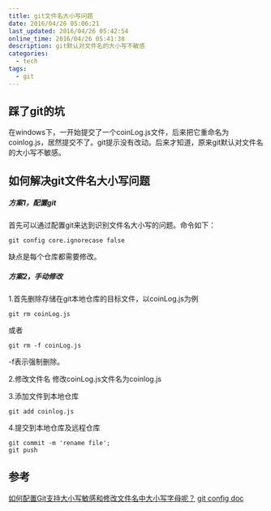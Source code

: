 ```yaml
---
title: git文件名大小写问题
date: 2016/04/26 05:06:21
last_updated: 2016/04/26 05:42:54
online_time: 2016/04/26 05:41:30
description: git默认对文件名的大小写不敏感
categories:
  - tech
tags:
  - git
---
```


## 踩了git的坑
在windows下，一开始提交了一个coinLog.js文件，后来把它重命名为coinlog.js，居然提交不了。git提示没有改动。后来才知道，原来git默认对文件名的大小写不敏感。

## 如何解决git文件名大小写问题
##### 方案1，配置git
首先可以通过配置git来达到识别文件名大小写的问题。命令如下：
```
git config core.ignorecase false
```
缺点是每个仓库都需要修改。

##### 方案2，手动修改
1.首先删除存储在git本地仓库的目标文件，以coinLog.js为例
```
git rm coinLog.js
```
或者
```
git rm -f coinLog.js
```
-f表示强制删除。

2.修改文件名
修改coinLog.js文件名为coinlog.js

3.添加文件到本地仓库
```
git add coinlog.js
```

4.提交到本地仓库及远程仓库
```
git commit -m 'rename file';
git push
```

## 参考
[如何配置Git支持大小写敏感和修改文件名中大小写字母呢？](http://blog.hexu.org/archives/1909.shtml)
[git config doc](https://git-scm.com/docs/git-config)
